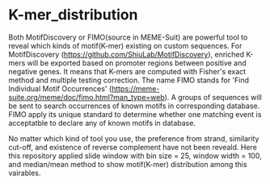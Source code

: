 # K-mer_distribution

Both MotifDiscovery or FIMO(source in MEME-Suit) are powerful tool to reveal which kinds of motif(K-mer) existing on custom sequences. For MotifDiscovery (https://github.com/ShiuLab/MotifDiscovery), enriched K-mers will be exported based on promoter regions between positive and negative genes. It means that K-mers are computed with Fisher's exact method and multiple testing correction. The name FIMO stands for 'Find Individual Motif Occurrences' (https://meme-suite.org/meme/doc/fimo.html?man_type=web). A groups of sequences will be sent to search occurrences of known motifs in corresponding database. FIMO apply its unique standard to determine whether one matching event is acceptatble to declare any of known motifs in database.

No matter which kind of tool you use, the preference from strand, similarity cut-off, and existence of reverse complement have not been reveald. Here this repository applied slide window with bin size = 25, window width = 100, and median/mean method to show motif(K-mer) distribution among this vairables.

